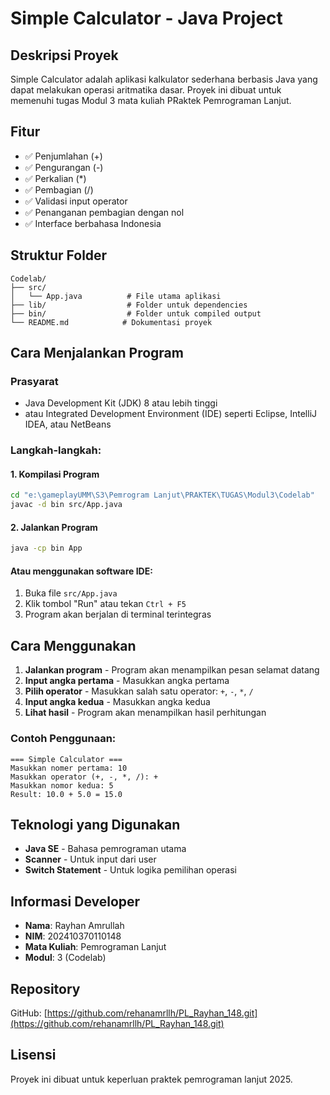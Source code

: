# Simple Calculator - Java Project

## Deskripsi Proyek
Simple Calculator adalah aplikasi kalkulator sederhana berbasis Java yang dapat melakukan operasi aritmatika dasar. Proyek ini dibuat untuk memenuhi tugas Modul 3 mata kuliah PRaktek Pemrograman Lanjut.

## Fitur
- ✅ Penjumlahan (+)
- ✅ Pengurangan (-)
- ✅ Perkalian (*)
- ✅ Pembagian (/)
- ✅ Validasi input operator
- ✅ Penanganan pembagian dengan nol
- ✅ Interface berbahasa Indonesia

## Struktur Folder

```
Codelab/
├── src/
│   └── App.java          # File utama aplikasi
├── lib/                  # Folder untuk dependencies
├── bin/                  # Folder untuk compiled output
└── README.md            # Dokumentasi proyek
```

## Cara Menjalankan Program

### Prasyarat
- Java Development Kit (JDK) 8 atau lebih tinggi
- atau Integrated Development Environment (IDE) seperti Eclipse, IntelliJ IDEA, atau NetBeans

### Langkah-langkah:

#### 1. Kompilasi Program
```bash
cd "e:\gameplayUMM\S3\Pemrogram Lanjut\PRAKTEK\TUGAS\Modul3\Codelab"
javac -d bin src/App.java
```

#### 2. Jalankan Program
```bash
java -cp bin App
```

#### Atau menggunakan software IDE:
1. Buka file `src/App.java`
2. Klik tombol "Run" atau tekan `Ctrl + F5`
3. Program akan berjalan di terminal terintegras

## Cara Menggunakan

1. **Jalankan program** - Program akan menampilkan pesan selamat datang
2. **Input angka pertama** - Masukkan angka pertama 
3. **Pilih operator** - Masukkan salah satu operator: `+`, `-`, `*`, `/`
4. **Input angka kedua** - Masukkan angka kedua 
5. **Lihat hasil** - Program akan menampilkan hasil perhitungan

### Contoh Penggunaan:
```
=== Simple Calculator ===
Masukkan nomer pertama: 10
Masukkan operator (+, -, *, /): +
Masukkan nomor kedua: 5
Result: 10.0 + 5.0 = 15.0
```

## Teknologi yang Digunakan
- **Java SE** - Bahasa pemrograman utama
- **Scanner** - Untuk input dari user
- **Switch Statement** - Untuk logika pemilihan operasi

## Informasi Developer
- **Nama**: Rayhan Amrullah 
- **NIM**: 202410370110148
- **Mata Kuliah**: Pemrograman Lanjut
- **Modul**: 3 (Codelab)

## Repository
GitHub: [https://github.com/rehanamrllh/PL_Rayhan_148.git](https://github.com/rehanamrllh/PL_Rayhan_148.git)


## Lisensi
Proyek ini dibuat untuk keperluan praktek pemrograman lanjut 2025.
